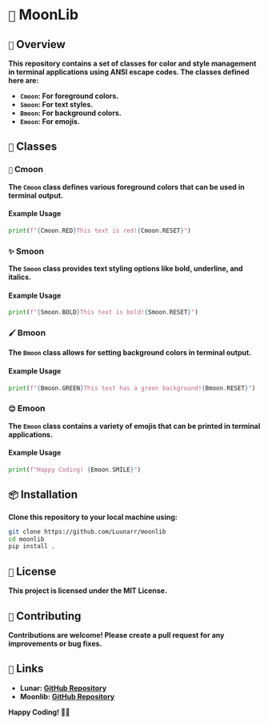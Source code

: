 # `🌙` MoonLib

## `🌌` Overview
**This repository contains a set of classes for color and style management in terminal applications using ANSI escape codes. The classes defined here are:**

- **`Cmoon`: For foreground colors.**
- **`Smoon`: For text styles.**
- **`Bmoon`: For background colors.**
- **`Emoon`: For emojis.**

## `🎨` Classes

### `🌈` Cmoon
**The `Cmoon` class defines various foreground colors that can be used in terminal output.**

#### Example Usage
```python
print(f"{Cmoon.RED}This text is red!{Cmoon.RESET}")
```

### `✨` Smoon
**The `Smoon` class provides text styling options like bold, underline, and italics.**

#### Example Usage
```python
print(f"{Smoon.BOLD}This text is bold!{Smoon.RESET}")
```

### `🖌️` Bmoon
**The `Bmoon` class allows for setting background colors in terminal output.**

#### Example Usage
```python
print(f"{Bmoon.GREEN}This text has a green background!{Bmoon.RESET}")
```

### `😊` Emoon
**The `Emoon` class contains a variety of emojis that can be printed in terminal applications.**

#### Example Usage
```python
print(f"Happy Coding! {Emoon.SMILE}")
```

## `📦` Installation
**Clone this repository to your local machine using:**
```bash
git clone https://github.com/Luunarr/moonlib
cd moonlib
pip install .
```

## `📜` License
**This project is licensed under the MIT License.**

## `🤝` Contributing
**Contributions are welcome! Please create a pull request for any improvements or bug fixes.**

## `🔗` Links
- **Lunar: [GitHub Repository](https://github.com/Luunarr)**
- **Moonlib: [GitHub Repository](https://github.com/Luunarr/moonlib)**

**Happy Coding! 🎉🌙**
